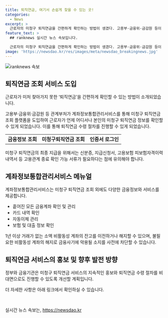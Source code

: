 ```yaml
---
title: 퇴직연금, 여기서 손쉽게 찾을 수 있는 곳!
categories:
  - News
excerpt: >
  근로자의 미청구 퇴직연금을 간편하게 확인하는 방법이 생겼다. 고용부·금융위·금감원 등이 계좌정보통합관리서비스를 통해 미청구 퇴직연금 조회 플랫폼을 제공한다. 근로자는 퇴직연금 정보를 언제 어디서나 확인하고, 연락을 통해 퇴직연금을 받을 수 있다. 이를 통해 약 4만 9634명의 미청구 퇴직연금 총 1085억 원의 조속한 지급이 기대된다. 또한, 계좌정보통합관리서비스는 금융정보 조회 외에도 다양한 금융서비스를 제공하며, 퇴직연금 수령 절차도 비대면으로 진행 가능해졌다.
feature_text: >
  ## ranknews 실시간 뉴스 속보입니다.

  근로자의 미청구 퇴직연금을 간편하게 확인하는 방법이 생겼다. 고용부·금융위·금감원 등이 계좌정보통합관리서비스를 통해 미청구 퇴직연금 조회 플랫폼을 제공한다. 근로자는 퇴직연금 정보를 언제 어디서나 확인하고, 연락을 통해 퇴직연금을 받을 수 있다. 이를 통해 약 4만 9634명의 미청구 퇴직연금 총 1085억 원의 조속한 지급이 기대된다. 또한, 계좌정보통합관리서비스는 금융정보 조회 외에도 다양한 금융서비스를 제공하며, 퇴직연금 수령 절차도 비대면으로 진행 가능해졌다.
image: 'https://newsdao.kr/res/images/meta/newsdao_breakingnews.jpg'
---
```


<p><img src="https://newsdao.kr/res/images/meta/newsdao_breakingnews.jpg" alt="ranknews 속보" /></p>

<h2 data-ke-size="size26">퇴직연금 조회 서비스 도입</h2>

<p data-ke-size="size16">근로자가 미처 찾아가지 못한 ‘퇴직연금’을 간편하게 확인할 수 있는 방법이 소개되었습니다. </p>

<p data-ke-size="size16">고용부·금융위·금감원 등 관계부처가 계좌정보통합관리서비스를 통해 미청구 퇴직연금 조회 플랫폼을 도입하여 근로자가 언제 어디서나 본인의 미청구 퇴직연금 정보를 확인할 수 있게 되었습니다. 이를 통해 퇴직연금 수령 절차를 진행할 수 있게 되었습니다.</p>

<table>
    <tr>
        <td style="text-align: center; height: 17px;"><b>금융정보 조회</b></td>
        <td style="text-align: center; height: 17px;"><b>미청구퇴직연금 조회</b></td>
        <td style="text-align: center; height: 17px;"><b>인증서 로그인</b></td>
    </tr>
</table>

<p data-ke-size="size16">미청구 퇴직연금의 최종 지급을 위해서는 신분증, 지급신청서, 고용보험 피보험자격이력내역서 등 고용관계 종료 확인 가능 서류가 필요하다는 점에 유의해야 합니다.</p>

<h2 data-ke-size="size26">계좌정보통합관리서비스 메뉴얼</h2>

<p data-ke-size="size16">계좌정보통합관리서비스는 미청구 퇴직연금 조회 외에도 다양한 금융정보와 서비스를 제공합니다.</p>

<ul>
    <li>흩어진 모든 금융계좌 확인 및 관리</li>
    <li>카드 내역 확인</li>
    <li>자동이체 관리</li>
    <li>보험 및 대출 정보 확인</li>
</ul>

<p data-ke-size="size16">1년 이상 거래가 없는 소액 비활동성 계좌의 잔고를 이전하거나 해지할 수 있으며, 불필요한 비활동성 계좌의 해지로 금융사기에 악용될 소지를 사전에 차단할 수 있습니다.</p>

<h2 data-ke-size="size26">퇴직연금 서비스의 홍보 및 향후 발전 방향</h2>

<p data-ke-size="size16">정부와 금융기관은 미청구 퇴직연금 서비스의 지속적인 홍보와 퇴직연금 수령 절차를 비대면으로도 진행할 수 있도록 개선할 계획입니다.</p>

<p data-ke-size="size16">더 자세한 사항은 아래 링크에서 확인하실 수 있습니다.</p>

<p data-ke-size="size16">&nbsp;</p>
실시간 뉴스 속보는, <a href="https://newsdao.kr" rel="dofollow">https://newsdao.kr</a>


